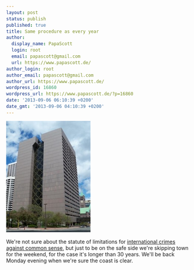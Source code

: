 ```yaml
---
layout: post
status: publish
published: true
title: Same procedure as every year
author:
  display_name: PapaScott
  login: root
  email: papascott@gmail.com
  url: https://www.papascott.de/
author_login: root
author_email: papascott@gmail.com
author_url: https://www.papascott.de/
wordpress_id: 16860
wordpress_url: https://www.papascott.de/?p=16860
date: '2013-09-06 06:10:39 +0200'
date_gmt: '2013-09-06 04:10:39 +0200'
---
```

<p><a href="/wordpress/wp-content/uploads/2012/09/Hennepin_County_Government_Center.jpg"><img src="/wordpress/wp-content/uploads/2012/09/Hennepin_County_Government_Center-228x300.jpg" alt="" title="Hennepin_County_Government_Center.jpg" width="228" height="300" class="size-medium wp-image-4822" /></a></p>
<p>We're not sure about the statute of limitations for <a href="https://www.papascott.de/archives/2000/09/06/" title="Happy Anniversary to Us">international crimes against common sense</a>, but just to be on the safe side we're skipping town for the weekend, for the case it's longer than 30 years. We'll be back Monday evening when we're sure the coast is clear.</p>
